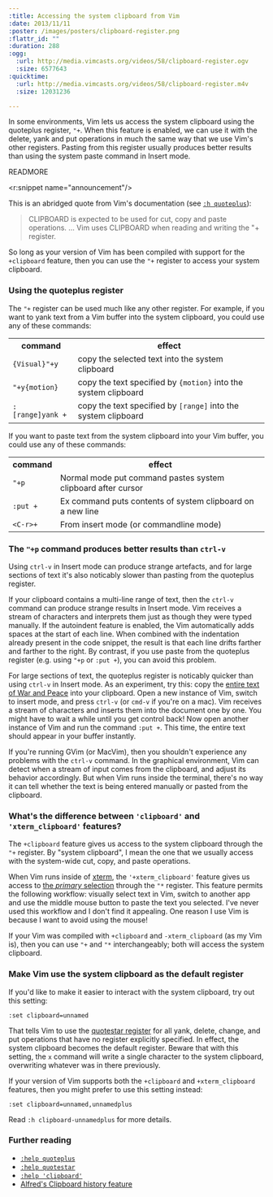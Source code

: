 ```yaml
--- 
:title: Accessing the system clipboard from Vim
:date: 2013/11/11
:poster: /images/posters/clipboard-register.png
:flattr_id: ""
:duration: 288
:ogg: 
  :url: http://media.vimcasts.org/videos/58/clipboard-register.ogv
  :size: 6577643
:quicktime: 
  :url: http://media.vimcasts.org/videos/58/clipboard-register.m4v
  :size: 12031236

---
```


In some environments, Vim lets us access the system clipboard using the quoteplus register, `"+`. When this feature is enabled, we can use it with the delete, yank and put operations in much the same way that we use Vim's other registers. Pasting from this register usually produces better results than using the system paste command in Insert mode.


READMORE

<r:snippet name="announcement"/>

This is an abridged quote from Vim's documentation (see [`:h quoteplus`][quoteplus]):

> CLIPBOARD is expected to be used for cut, copy and paste operations.
> ...
> Vim uses CLIPBOARD when reading and writing the "+ register.  

So long as your version of Vim has been compiled with support for the `+clipboard` feature, then you can use the `"+` register to access your system clipboard.

### Using the quoteplus register

The `"+` register can be used much like any other register. For example, if you want to yank text from a Vim buffer into the system clipboard, you could use any of these commands:

<table>
<tr>
<th>command</th>
<th>effect</th>
</tr>
<tr>
<td><code>{Visual}"+y</code></td>
<td>copy the selected text into the system clipboard</td>
</tr>
<tr>
<td><code>"+y{motion}</code></td>
<td>copy the text specified by <code>{motion}</code> into the system clipboard</td>
</tr>
<tr>
<td><code>:[range]yank&nbsp;+</code></td>
<td>copy the text specified by <code>[range]</code> into the system clipboard</td>
</tr>
</table>

If you want to paste text from the system clipboard into your Vim buffer, you could use any of these commands:

<table>
<tr>
<th>command</th>
<th>effect</th>
</tr>
<tr>
<td><code>"+p</code></td>
<td>Normal mode put command pastes system clipboard after cursor</td>
</tr>
<tr>
<td><code>:put +</code></td>
<td>Ex command puts contents of system clipboard on a new line</td>
</tr>
<tr>
<td><code>&lt;C-r&gt;+</code></td>
<td>From insert mode (or commandline mode)</td>
</tr>
</table>


### The `"+p` command produces better results than `ctrl-v`

Using `ctrl-v` in Insert mode can produce strange artefacts, and for large sections of text it's also noticably slower than pasting from the quoteplus register.

If your clipboard contains a multi-line range of text, then the `ctrl-v` command can produce strange results in Insert mode. Vim receives a stream of characters and interprets them just as though they were typed manually. If the autoindent feature is enabled, the Vim automatically adds spaces at the start of each line. When combined with the indentation already present in the code snippet, the result is that each line drifts farther and farther to the right. By contrast, if you use paste from the quoteplus register (e.g. using `"+p` or `:put +`), you can avoid this problem.

For large sections of text, the quoteplus register is noticably quicker than using `ctrl-v` in Insert mode. As an experiment, try this: copy the [entire text of War and Peace][tolstoy] into your clipboard. Open a new instance of Vim, switch to insert mode, and press `ctrl-v` (or `cmd-v` if you're on a mac). Vim receives a stream of characters and inserts them into the document one by one. You might have to wait a while until you get control back! Now open another instance of Vim and run the command `:put +`. This time, the entire text should appear in your buffer instantly.

If you're running GVim (or MacVim), then you shouldn't experience any problems with the `ctrl-v` command. In the graphical environment, Vim can detect when a stream of input comes from the clipboard, and adjust its behavior accordingly. But when Vim runs inside the terminal, there's no way it can tell whether the text is being entered manually or pasted from the clipboard.

### What's the difference between `'clipboard'` and `'xterm_clipboard'` features?

The `+clipboard` feature gives us access to the system clipboard through the `"+` register. By "system clipboard", I mean the one that we usually access with the system-wide cut, copy, and paste operations.

When Vim runs inside of [xterm][], the `'+xterm_clipboard'` feature gives us access to [the *primary* selection][primary] through the `"*` register. This feature permits the following workflow: visually select text in Vim, switch to another app and use the middle mouse button to paste the text you selected. I've never used this workflow and I don't find it appealing. One reason I use Vim is because I want to avoid using the mouse!

If your Vim was compiled with `+clipboard` and `-xterm_clipboard` (as my Vim is), then you can use `"+` and `"*` interchangeably; both will access the system clipboard.

### Make Vim use the system clipboard as the default register

If you'd like to make it easier to interact with the system clipboard, try out this setting:

    :set clipboard=unnamed

That tells Vim to use the [quotestar register][quotestar] for all yank, delete, change, and put operations that have no register explicitly specified. In effect, the system clipboard becomes the default register. Beware that with this setting, the `x` command will write a single character to the system clipboard, overwriting whatever was in there previously.

If your version of Vim supports both the `+clipboard` and `+xterm_clipboard` features, then you might prefer to use this setting instead:

    :set clipboard=unnamed,unnamedplus

Read `:h clipboard-unnamedplus` for more details.

### Further reading

* [`:help quoteplus`][quoteplus]
* [`:help quotestar`][quotestar]
* [`:help 'clipboard'`]['clipboard']
* [Alfred's Clipboard history feature][alfred]

[quoteplus]: http://vimdoc.sourceforge.net/htmldoc/gui_x11.html#quoteplus
[quotestar]: http://vimdoc.sourceforge.net/htmldoc/gui.html#quotestar
['clipboard']: http://vimdoc.sourceforge.net/htmldoc/options.html#'clipboard'
[alfred]: http://support.alfredapp.com/features:clipboard
[unnamed]: http://vimdoc.sourceforge.net/htmldoc/options.html#clipboard-unnamed
[tolstoy]: http://www.gutenberg.org/cache/epub/2600/pg2600.txt
[gist]: http://fizzbuzz.org/UPDATE_THIS_URL!
[xterm]: http://invisible-island.net/xterm/
[primary]: https://wiki.archlinux.org/index.php/Xterm#Copy_and_paste
